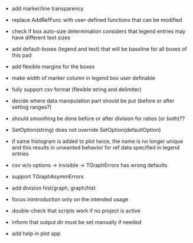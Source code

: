 - add marker/line transparency
- replace AddRefFunc with user-defined functions that can be modified
- check if box auto-size determination considers that legend entries may have different text sizes
- add default-boxes (legend and text) that will be baseline for all boxes of this pad
- add flexible margins for the boxes
- make width of marker column in legend box user definable
- fully support csv format (flexible string and delimiter)
- decide where data manipulation part should be put (before or after setting ranges?)
- should smoothing be done before or after division for ratios (or both)??
- SetOption(string) does not override SetOption(defaultOption)
- if same histogram is added to plot twice, the name is no longer unique and this results in unwanted behavior for ref data specified in legend entries
- csv w/o options -> invisible -> TGraphErrors has wrong defaults
- support TGraphAsymmErrors
- add division hist/graph, graph/hist

- focus inintroduction only on the intended usage
- double-check that scripts work if no project is active
- inform that output dir must be set manually if needed
- add help in plot app

